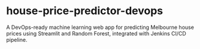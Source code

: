 # house-price-predictor-devops
A DevOps-ready machine learning web app for predicting Melbourne house prices using Streamlit and Random Forest, integrated with Jenkins CI/CD pipeline.
